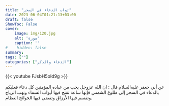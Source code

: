 ```yaml
---
title: "ثواب الدعاء في السحر"
date: 2023-06-04T01:21:13+03:00
draft: false
ShowToc: False
cover:
    image: img/120.jpg
    alt: 'صورة'
    caption: ''
#    hidden: false
summary: 
tags: [""]
categories: ["الدعاء والذكر"]
---
```

{{< youtube FJsbH5oId9g >}}  
 <br>
عن أبي جعفر عليه‌السلام قال : ان الله عزوجل يحب من عباده المؤمنين
كل دعاء فعليكم بالدعاء في السحر إلى طلوع الشمس فإنها ساعة تفتح
فيها أبواب السماء وتهب الرياح وتقسم فيها الأرزاق وتقضى فيها الحوائج
العظام.

